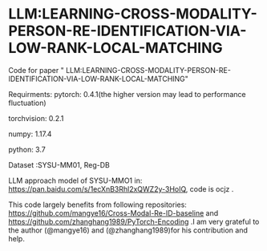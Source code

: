 # LLM:LEARNING-CROSS-MODALITY-PERSON-RE-IDENTIFICATION-VIA-LOW-RANK-LOCAL-MATCHING
Code for paper " LLM:LEARNING-CROSS-MODALITY-PERSON-RE-IDENTIFICATION-VIA-LOW-RANK-LOCAL-MATCHING"

Requirments:
pytorch: 0.4.1(the higher version may lead to performance fluctuation)

torchvision: 0.2.1

numpy: 1.17.4

python: 3.7

Dataset :SYSU-MM01, Reg-DB

LLM approach model of SYSU-MMO1 in:  https://pan.baidu.com/s/1ecXnB3Rhl2xQWZ2y-3HoIQ, code is ocjz .

This code largely benefits from following repositories: https://github.com/mangye16/Cross-Modal-Re-ID-baseline and https://github.com/zhanghang1989/PyTorch-Encoding .I am very grateful to the author (@mangye16) and (@zhanghang1989)for his contribution and help.

